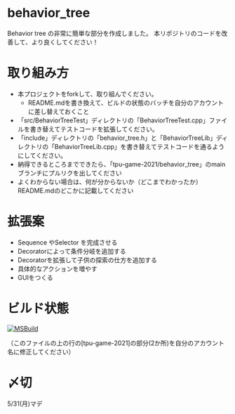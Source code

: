 # behavior_tree
Behavior tree の非常に簡単な部分を作成しました。
本リポジトリのコードを改善して、より良くしてください！

# 取り組み方
* 本プロジェクトをforkして、取り組んでください。
  * README.mdを書き換えて、ビルドの状態のバッチを自分のアカウントに差し替えておくこと
* 「src/BehaviorTreeTest」ディレクトリの「BehaviorTreeTest.cpp」ファイルを書き替えてテストコードを拡張してください。
* 「include」ディレクトリの「behavior_tree.h」と「BehaviorTreeLib」ディレクトリの「BehaviorTreeLib.cpp」を書き替えてテストコードを通るようにしてください。
* 納得できるところまでできたら、「tpu-game-2021/behavior_tree」のmainブランチにプルリクを出してください
* よくわからない場合は、何が分からないか（どこまでわかったか）README.mdのどこかに記載してください

# 拡張案
- Sequence やSelector を完成させる
- Decoratorによって条件分岐を追加する
- Decoratorを拡張して子供の探索の仕方を追加する
- 具体的なアクションを増やす
- GUIをつくる

# ビルド状態
[![MSBuild](https://github.com/YutaTPU/behavior_tree/actions/workflows/msbuild.yml/badge.svg)](https://github.com/YutaTPU/behavior_tree/actions/workflows/msbuild.yml)

（このファイルの上の行の[tpu-game-2021]の部分(2か所)を自分のアカウント名に修正してください）

# 〆切
5/31(月)マデ
